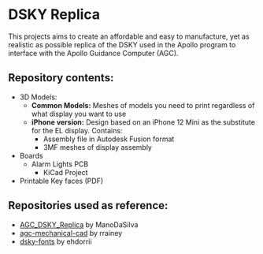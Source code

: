 # DSKY Replica
This projects aims to create an affordable and easy to manufacture, yet as realistic as possible replica of the DSKY used in the Apollo program to interface with the Apollo Guidance Computer (AGC).

## Repository contents:
* 3D Models:
  * **Common Models:** Meshes of models you need to print regardless of what display you want to use
  * **iPhone version:** Design based on an iPhone 12 Mini as the substitute for the EL display. Contains:
    * Assembly file in Autodesk Fusion format
    * 3MF meshes of display assembly
* Boards
  * Alarm Lights PCB
    * KiCad Project
* Printable Key faces (PDF)

## Repositories used as reference:
* [AGC_DSKY_Replica](https://github.com/ManoDaSilva/AGC_DSKY_Replica) by ManoDaSilva
* [agc-mechanical-cad](https://github.com/rrainey/agc-mechanical-cad) by rrainey
* [dsky-fonts](https://github.com/ehdorrii/dsky-fonts) by ehdorrii